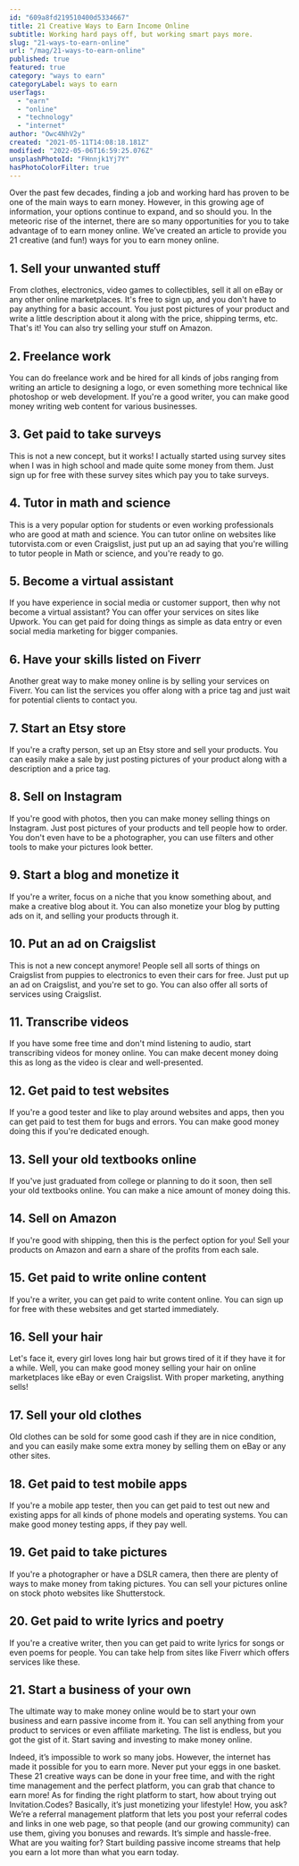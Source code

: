 ```yaml
---
id: "609a8fd219510400d5334667"
title: 21 Creative Ways to Earn Income Online
subtitle: Working hard pays off, but working smart pays more.
slug: "21-ways-to-earn-online"
url: "/mag/21-ways-to-earn-online"
published: true
featured: true
category: "ways to earn"
categoryLabel: ways to earn
userTags:
  - "earn"
  - "online"
  - "technology"
  - "internet"
author: "Owc4NhV2y"
created: "2021-05-11T14:08:18.181Z"
modified: "2022-05-06T16:59:25.076Z"
unsplashPhotoId: "FHnnjk1Yj7Y"
hasPhotoColorFilter: true
---
```

Over the past few decades, finding a job and working hard has proven to be one of the main ways to earn money. However, in this growing age of information, your options continue to expand, and so should you. In the meteoric rise of the internet, there are so many opportunities for you to take advantage of to earn money online. We’ve created an article to provide you 21 creative (and fun!) ways for you to earn money online.

## **1. Sell your unwanted stuff**

From clothes, electronics, video games to collectibles, sell it all on eBay or any other online marketplaces. It's free to sign up, and you don't have to pay anything for a basic account. You just post pictures of your product and write a little description about it along with the price, shipping terms, etc. That's it! You can also try selling your stuff on Amazon.

## **2. Freelance work**

You can do freelance work and be hired for all kinds of jobs ranging from writing an article to designing a logo, or even something more technical like photoshop or web development. If you're a good writer, you can make good money writing web content for various businesses.

## **3. Get paid to take surveys**

This is not a new concept, but it works! I actually started using survey sites when I was in high school and made quite some money from them. Just sign up for free with these survey sites which pay you to take surveys.

## **4. Tutor in math and science**

This is a very popular option for students or even working professionals who are good at math and science. You can tutor online on websites like tutorvista.com or even Craigslist, just put up an ad saying that you're willing to tutor people in Math or science, and you're ready to go.

## **5. Become a virtual assistant**

If you have experience in social media or customer support, then why not become a virtual assistant? You can offer your services on sites like Upwork. You can get paid for doing things as simple as data entry or even social media marketing for bigger companies.

## **6. Have your skills listed on Fiverr**

Another great way to make money online is by selling your services on Fiverr. You can list the services you offer along with a price tag and just wait for potential clients to contact you.

## **7. Start an Etsy store**

If you're a crafty person, set up an Etsy store and sell your products. You can easily make a sale by just posting pictures of your product along with a description and a price tag.

## **8. Sell on Instagram**

If you're good with photos, then you can make money selling things on Instagram. Just post pictures of your products and tell people how to order. You don't even have to be a photographer, you can use filters and other tools to make your pictures look better.

## **9. Start a blog and monetize it**

If you're a writer, focus on a niche that you know something about, and make a creative blog about it. You can also monetize your blog by putting ads on it, and selling your products through it.

## **10. Put an ad on Craigslist**

This is not a new concept anymore! People sell all sorts of things on Craigslist from puppies to electronics to even their cars for free. Just put up an ad on Craigslist, and you're set to go. You can also offer all sorts of services using Craigslist.

## **11. Transcribe videos**

If you have some free time and don't mind listening to audio, start transcribing videos for money online. You can make decent money doing this as long as the video is clear and well-presented.

## **12. Get paid to test websites**

If you're a good tester and like to play around websites and apps, then you can get paid to test them for bugs and errors. You can make good money doing this if you're dedicated enough.

## **13. Sell your old textbooks online**

If you've just graduated from college or planning to do it soon, then sell your old textbooks online. You can make a nice amount of money doing this.

## **14. Sell on Amazon**

If you're good with shipping, then this is the perfect option for you! Sell your products on Amazon and earn a share of the profits from each sale.

## **15. Get paid to write online content**

If you're a writer, you can get paid to write content online. You can sign up for free with these websites and get started immediately.

## **16. Sell your hair**

Let's face it, every girl loves long hair but grows tired of it if they have it for a while. Well, you can make good money selling your hair on online marketplaces like eBay or even Craigslist. With proper marketing, anything sells!

## **17. Sell your old clothes**

Old clothes can be sold for some good cash if they are in nice condition, and you can easily make some extra money by selling them on eBay or any other sites.

## **18. Get paid to test mobile apps**

If you're a mobile app tester, then you can get paid to test out new and existing apps for all kinds of phone models and operating systems. You can make good money testing apps, if they pay well.

## **19. Get paid to take pictures**

If you're a photographer or have a DSLR camera, then there are plenty of ways to make money from taking pictures. You can sell your pictures online on stock photo websites like Shutterstock.

## **20. Get paid to write lyrics and poetry**

If you're a creative writer, then you can get paid to write lyrics for songs or even poems for people. You can take help from sites like Fiverr which offers services like these.

## **21. Start a business of your own**

The ultimate way to make money online would be to start your own business and earn passive income from it. You can sell anything from your product to services or even affiliate marketing. The list is endless, but you got the gist of it. Start saving and investing to make money online.

Indeed, it’s impossible to work so many jobs. However, the internet has made it possible for you to earn more. Never put your eggs in one basket. These 21 creative ways can be done in your free time, and with the right time management and the perfect platform, you can grab that chance to earn more! As for finding the right platform to start, how about trying out Invitation.Codes? Basically, it’s just monetizing your lifestyle! How, you ask? We’re a referral management platform that lets you post your referral codes and links in one web page, so that people (and our growing community) can use them, giving you bonuses and rewards. It’s simple and hassle-free. What are you waiting for? Start building passive income streams that help you earn a lot more than what you earn today.